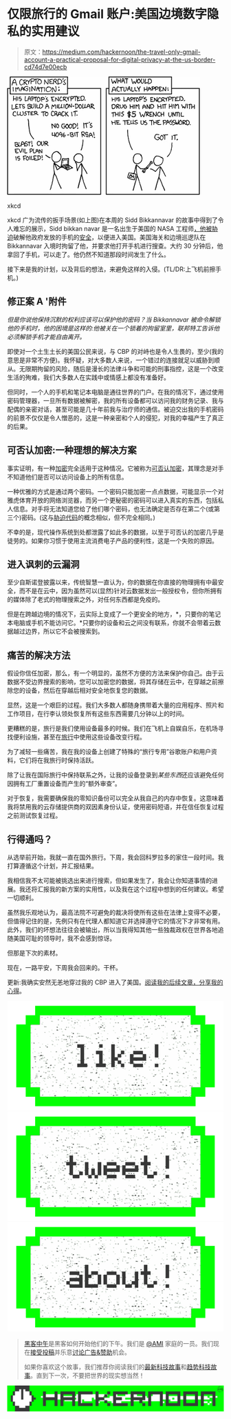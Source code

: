 # 仅限旅行的 Gmail 账户:美国边境数字隐私的实用建议

> 原文：<https://medium.com/hackernoon/the-travel-only-gmail-account-a-practical-proposal-for-digital-privacy-at-the-us-border-cd74d7e00ecb>

![](img/65d3cf52682874fcf9577e694cf409f8.png)

xkcd

xkcd 广为流传的扳手场景(如上图)在本周的 Sidd Bikkannavar 的故事中得到了令人难忘的展示，Sidd bikkan navar 是一名出生于美国的 NASA 工程师[，他被胁迫](http://www.theverge.com/2017/2/12/14583124/nasa-sidd-bikkannavar-detained-cbp-phone-search-trump-travel-ban)破解他政府发放的手机的[安全](https://hackernoon.com/tagged/security)，以便进入美国。美国海关和边境巡逻队在 Bikkannavar 入境时拘留了他，并要求他打开手机进行搜查。大约 30 分钟后，他拿回了手机，可以走了。他仍然不知道那段时间发生了什么。

接下来是我的计划，以及背后的想法，来避免这样的入侵。(TL/DR:上飞机前擦手机。)

## 修正案 A '附件

*但是你说他保持沉默的权利应该可以保护他的密码？当 Bikkannavar 被命令解锁他的手机时，他的困境是这样的:他被关在一个锁着的拘留室里，联邦特工告诉他必须解锁手机才能自由离开。*

即使对一个土生土长的美国公民来说，与 CBP 的对峙也是令人生畏的，至少(我的意思是非常不方便)。我怀疑，对大多数人来说，一个错过的连接就足以威胁到顺从。无限期拘留的风险，随后是漫长的法律斗争和可能的刑事指控，这是一个改变生活的殉难，我们大多数人在实践中或情感上都没有准备好。

但同时，一个人的手机和笔记本电脑是通往世界的门户。在我的情况下，通过使用密码管理器，一旦所有数据被解密，我的所有设备都可以访问我的财务记录、我与配偶的亲密对话，甚至可能是几十年前我与治疗师的通信。被迫交出我的手机密码的前景不仅仅是令人憎恶的，这是一种亲密和个人的侵犯，对我的幸福产生了真正的后果。

## 可否认加密:一种理想的解决方案

事实证明，有一种[加密](https://hackernoon.com/tagged/encryption)完全适用于这种情况。它被称为[可否认加密](https://en.wikipedia.org/wiki/Deniable_encryption)，其理念是对手不知道他们是否可以访问设备上的所有信息。

一种优雅的方式是通过两个密码。一个密码只能加密一点点数据，可能显示一个对雅虎体育开放的网络浏览器，而另一个更秘密的密码可以进入真实的东西，包括私人信息。对手将无法知道您给了他们哪个密码，也无法确定是否存在第二个(或第三个)密码。(这与[胁迫代码](https://en.wikipedia.org/wiki/Duress_code)的概念相似，但不完全相同。)

不幸的是，现代操作系统到处都泄露了如此多的数据，以至于可否认的加密几乎是徒劳的。如果你习惯于使用主流消费电子产品的便利性，这是一个失败的原因。

## 进入讽刺的云漏洞

至少自斯诺登披露以来，传统智慧一直认为，你的数据在你直接的物理拥有中最安全，而不是在云中，因为虽然可以(显然)针对云数据发出一般授权令，但你所拥有的媒体除了老式的物理搜索之外，对任何东西都是免疫的。

但是在跨越边境的情况下，云实际上变成了一个更安全的地方，*，只要你的笔记本电脑或手机不能访问它。*只要你的设备和云之间没有联系，你就不会带着云数据越过边界，所以它不会被搜索到。

## 痛苦的解决方法

假设你信任加密，那么，有一个明显的，虽然不方便的方法来保护你自己。由于云数据不受边界搜索的影响，您可以加密您的数据，将其存储在云中，在穿越之前擦除您的设备，然后在穿越后相对安全地恢复您的数据。

显然，这是一个艰巨的过程。我们大多数人都随身携带着大量的应用程序、照片和工作项目，在行李认领处恢复所有这些东西需要几分钟以上的时间。

更糟糕的是，旅行是我们使用设备最多的时候。我们在飞机上自娱自乐，在机场寻找便利设施，甚至在[旅行](https://goo.gl/rrN9yp)中使用这些设备改变行程。

为了减轻一些痛苦，我在我的设备上创建了特殊的“旅行专用”谷歌账户和用户资料，它们将在我旅行时保持活跃。

除了让我在国际旅行中保持联系之外，让我的设备登录到*某些东西*还应该避免任何因拥有工厂重置设备而产生的“额外审查”。

对于恢复，我需要确保我的零知识备份可以完全从我自己的内存中恢复。这意味着我将禁用我的云存储提供商的双因素身份认证，使用密码短语，并在信任恢复过程之前测试恢复过程。

## 行得通吗？

从选举前开始，我就一直在国外旅行。下周，我会回科罗拉多的家住一段时间。我打算遵循这个计划，并汇报结果。

我相信我不太可能被挑选出来进行搜索，但如果发生了，我会让你知道事情的进展。我还将汇报我的新方案的实用性，以及我在这个过程中想到的任何建议。希望一切顺利。

虽然我乐观地认为，最高法院不可避免的裁决将使所有这些在法律上变得不必要，但值得记住的是，先例只有在代理人都知道它并选择遵守它的情况下才非常有用。此外，我们的坏想法往往会被输出，所以当我得知其他一些独裁政权在世界各地追随美国可耻的领导时，我不会感到惊讶。

但那是下次的素材。

现在，一路平安，下周我会回来的。干杯。

更新:我确实安然无恙地穿过我的 CBP 进入了美国。[阅读我的后续文章，分享我的心得](/@kenkinder/follow-up-restoring-and-backing-up-your-devices-every-time-you-cross-a-border-f9d6a1a4ce2f#.zb1epvu3y)。

[![](img/50ef4044ecd4e250b5d50f368b775d38.png)](http://bit.ly/HackernoonFB)[![](img/979d9a46439d5aebbdcdca574e21dc81.png)](https://goo.gl/k7XYbx)[![](img/2930ba6bd2c12218fdbbf7e02c8746ff.png)](https://goo.gl/4ofytp)

> [黑客中午](http://bit.ly/Hackernoon)是黑客如何开始他们的下午。我们是 [@AMI](http://bit.ly/atAMIatAMI) 家庭的一员。我们现在[接受投稿](http://bit.ly/hackernoonsubmission)并乐意[讨论广告&赞助](mailto:partners@amipublications.com)机会。
> 
> 如果你喜欢这个故事，我们推荐你阅读我们的[最新科技故事](http://bit.ly/hackernoonlatestt)和[趋势科技故事](https://hackernoon.com/trending)。直到下一次，不要把世界的现实想当然！

![](img/be0ca55ba73a573dce11effb2ee80d56.png)